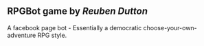 ## RPGBot game by _Reuben Dutton_
A facebook page bot - Essentially a democratic choose-your-own-adventure RPG style.

